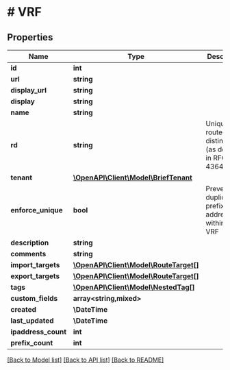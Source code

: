# # VRF

## Properties

Name | Type | Description | Notes
------------ | ------------- | ------------- | -------------
**id** | **int** |  | [readonly]
**url** | **string** |  | [readonly]
**display_url** | **string** |  | [readonly]
**display** | **string** |  | [readonly]
**name** | **string** |  |
**rd** | **string** | Unique route distinguisher (as defined in RFC 4364) | [optional]
**tenant** | [**\OpenAPI\Client\Model\BriefTenant**](BriefTenant.md) |  | [optional]
**enforce_unique** | **bool** | Prevent duplicate prefixes/IP addresses within this VRF | [optional]
**description** | **string** |  | [optional]
**comments** | **string** |  | [optional]
**import_targets** | [**\OpenAPI\Client\Model\RouteTarget[]**](RouteTarget.md) |  | [optional]
**export_targets** | [**\OpenAPI\Client\Model\RouteTarget[]**](RouteTarget.md) |  | [optional]
**tags** | [**\OpenAPI\Client\Model\NestedTag[]**](NestedTag.md) |  | [optional]
**custom_fields** | **array<string,mixed>** |  | [optional]
**created** | **\DateTime** |  | [readonly]
**last_updated** | **\DateTime** |  | [readonly]
**ipaddress_count** | **int** |  | [readonly]
**prefix_count** | **int** |  | [readonly]

[[Back to Model list]](../../README.md#models) [[Back to API list]](../../README.md#endpoints) [[Back to README]](../../README.md)

